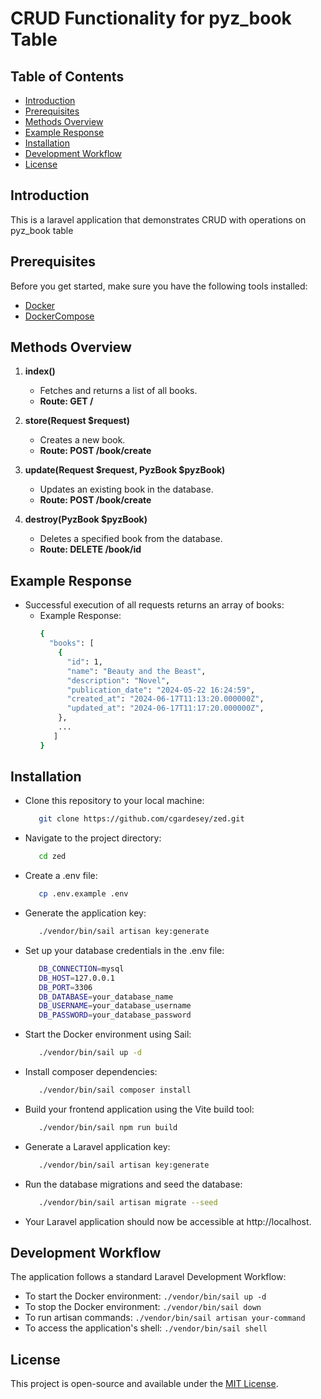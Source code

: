 # CRUD Functionality for pyz_book Table
## Table of Contents

- [Introduction](#introduction)
- [Prerequisites](#prerequisites)
- [Methods Overview](#methods-overview)
- [Example Response](#example-response)
- [Installation](#installation)
- [Development Workflow](#development-workflow)
- [License](#license)


## Introduction

This is a laravel application that demonstrates CRUD with operations on pyz_book table


## Prerequisites

Before you get started, make sure you have the following tools installed:

- [Docker](https://docs.docker.com/get-docker/)
- [DockerCompose](https://docs.docker.com/compose/install/)

## Methods Overview

1. **index()**
   - Fetches and returns a list of all books.
   - **Route: GET /**


2. **store(Request $request)**
    - Creates a new book.
    - **Route: POST /book/create**

   
3. **update(Request $request, PyzBook $pyzBook)**
    - Updates an existing book in the database.
    - **Route: POST /book/create**

   
4. **destroy(PyzBook $pyzBook)**
    - Deletes a specified book from the database.
    - **Route: DELETE /book/id**


## Example Response

- Successful execution of all requests returns an array of books:
    - Example Response:
      ```bash
      {
        "books": [
          {
            "id": 1,
            "name": "Beauty and the Beast",
            "description": "Novel",
            "publication_date": "2024-05-22 16:24:59",
            "created_at": "2024-06-17T11:13:20.000000Z",
            "updated_at": "2024-06-17T11:17:20.000000Z",
          },
          ...
         ]
      }
## Installation

- Clone this repository to your local machine:
  ```bash
     git clone https://github.com/cgardesey/zed.git
- Navigate to the project directory:
   ```bash
      cd zed
- Create a .env file:
   ```bash
      cp .env.example .env
- Generate the application key:
   ```bash
      ./vendor/bin/sail artisan key:generate
- Set up your database credentials in the .env file:
   ```bash
      DB_CONNECTION=mysql
      DB_HOST=127.0.0.1
      DB_PORT=3306
      DB_DATABASE=your_database_name
      DB_USERNAME=your_database_username
      DB_PASSWORD=your_database_password
- Start the Docker environment using Sail:
   ```bash
      ./vendor/bin/sail up -d
- Install composer dependencies:
   ```bash
      ./vendor/bin/sail composer install
- Build your frontend application using the Vite build tool:
   ```bash
      ./vendor/bin/sail npm run build     
- Generate a Laravel application key:
   ```bash
      ./vendor/bin/sail artisan key:generate
- Run the database migrations and seed the database:
   ```bash
      ./vendor/bin/sail artisan migrate --seed
- Your Laravel application should now be accessible at http://localhost.



## Development Workflow

The application follows a standard Laravel Development Workflow:

-  To start the Docker environment: `./vendor/bin/sail up -d`
-  To stop the Docker environment: `./vendor/bin/sail down`
-  To run artisan commands: `./vendor/bin/sail artisan your-command`
-  To access the application's shell: `./vendor/bin/sail shell`


## License

This project is open-source and available under the [MIT License](https://opensource.org/licenses/MIT).

   

